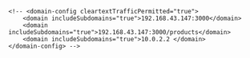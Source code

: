 
<!-- Create Project in New ionic Project Folder with cmd
-ionic start myFirstApp blank --type=angular

Create Cordova Plugin Run on CMD Project Folder
-npm install cordova-plugin-geolocation 
-npm install @awesome-cordova-plugins/geolocation 
-ionic cap sync -->

<!-- CMD run Cordova Android app
ionic cordona run android --livereload -->
<!-- $ ionic cordova emulate android
$ ionic cordova emulate android --buildConfig=build.json
$ ionic cordova emulate android --prod --release -- -- --gradleArg=-PcdvBuildMultipleApks=true
$ ionic cordova emulate android --prod --release -- -- --keystore=filename.keystore --alias=myalias
$ ionic cordova emulate android --prod --release -- -- --minSdkVersion=21
$ ionic cordova emulate android --prod --release -- -- --versionCode=55
$ ionic cordova emulate android --prod --release --buildConfig=build.json
$ ionic cordova emulate android -l
$ ionic cordova emulate ios
$ ionic cordova emulate ios --buildConfig=build.json
$ ionic cordova emulate ios --livereload --external
$ ionic cordova emulate ios --livereload-url=http://localhost:8100
$ ionic cordova emulate ios --prod --release
$ ionic cordova emulate ios --prod --release -- --developmentTeam="ABCD" --codeSignIdentity="iPhone Developer" --packageType="app-store"
$ ionic cordova emulate ios --prod --release --buildConfig=build.json -->

<!-- Check Cordova Plugin List
-cordova plugin list

Add Cordova Camera Plugin
-ionic cordova plugin add cordova-plugin-camera -->

<!-- Remove Cordova Plugin
-cordova plugin remove cordova-plugin-camera -->

<!-- CMD Show Console-log Android Device
-ionic cordova run android --livereload --consolelogs --serverlogs -->

<!-- Adjust Script fetch(http) in network_security_config.xml.
Link: "https://stackoverflow.com/questions/59116787/failed-to-load-resource-neterr-cleartext-not-permitted" -->
<!-- <?xml version="1.0" encoding="utf-8"?>
<network-security-config> -->

  <!-- <base-config cleartextTrafficPermitted="true">
        <trust-anchors>
            <certificates src="system" />
        </trust-anchors>
  </base-config> -->
    <!-- <domain-config cleartextTrafficPermitted="true">
        <domain includeSubdomains="true">192.168.43.147:3000</domain>
        <domain includeSubdomains="true">192.168.43.147:3000/products</domain>
        <domain includeSubdomains="true">10.0.2.2 </domain>
    </domain-config> -->

<!-- Ionic Create Code
$ ionic generate 
$ ionic generate page
$ ionic generate page contact
$ ionic generate component contact/form
$ ionic generate component login-form --change-detection=OnPush
$ ionic generate directive ripple --skip-import
$ ionic generate service api/user -->

